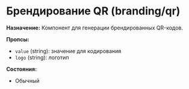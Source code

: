 # Брендирование QR (branding/qr)

**Назначение:**
Компонент для генерации брендированных QR-кодов.

**Пропсы:**
- `value` (string): значение для кодирования
- `logo` (string): логотип

**Состояния:**
- Обычный 